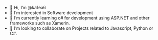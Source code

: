 - 👋 Hi, I’m @ka1ea6
- 👀 I’m interested in Software development
- 🌱 I’m currently learning c# for development using ASP.NET and other frameworks such as Xamerin.
- 💞️ I’m looking to collaborate on Projects related to Javascript, Python or C#.
<!-- - 📫 How to reach me  -->

<!---
ka1ea6/ka1ea6 is a ✨ special ✨ repository because its `README.md` (this file) appears on your GitHub profile.
You can click the Preview link to take a look at your changes.
--->
